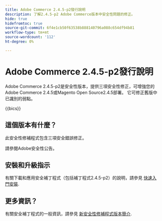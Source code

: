 ```yaml
---
title: Adobe Commerce 2.4.5-p2發行說明
description: 了解2.4.5-p2 Adobe Commerce版本中安全性問題的修正。
hide: true
hidefromtoc: true
source-git-commit: 6f4e1cb50f63538b888140796a088c654df94b81
workflow-type: tm+mt
source-wordcount: '112'
ht-degree: 0%

---
```



# Adobe Commerce 2.4.5-p2發行說明

Adobe Commerce 2.4.5-p2是安全性版本，提供三項安全性修正，可增強您的Adobe Commerce 2.4.5或Magento Open Source2.4.5部署。 它可修正舊版中已識別的弱點。

{{bics}}

## 這個版本有什麼？

此安全性修補程式包含三項安全錯誤修正。

請參閱Adobe安全性公告。

## 安裝和升級指示

有關下載和應用安全補丁程式（包括補丁程式2.4.5-p2）的說明，請參見 [快速入門安裝](../../../installation/composer.md).

## 更多資訊？

有關安全補丁程式的一般資訊，請參見 [新安全性修補程式版本簡介](https://community.magento.com/t5/Magento-DevBlog/Introducing-the-New-Security-Patch-Release/ba-p/141287).
